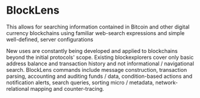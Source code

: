 BlockLens
=========

This allows for searching information contained in Bitcoin and other digital currency blockchains using familiar web-search expressions and simple well-defined, server configurations

New uses are constantly being developed and applied to blockchains beyond the initial protocols' scope. Existing blockexplorers cover only basic address balance and transaction history and not informational / navigational search. BlockLens commands include message construction, transaction parsing, accounting and auditing funds / data, condition-based actions and notification alerts, search queries, sorting micro / metadata, network-relational mapping and counter-tracing.

